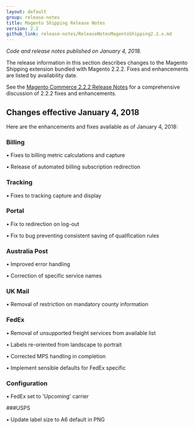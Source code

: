 ```yaml
---
layout: default
group: release-notes
title: Magento Shipping Release Notes
version: 2.2
github_link: release-notes/ReleaseNotesMagentoShipping2.2.x.md
---
```

*Code and release notes published on January 4, 2018.*



The release information in this section describes changes to the Magento Shipping extension bundled with Magento 2.2.2.  Fixes and enhancements are listed by availability date.

See the [Magento Commerce 2.2.2 Release Notes]({{page.baseurl}}release-notes/ReleaseNotes2.2.2CE.html) for a comprehensive discussion of 2.2.2 fixes and enhancements.  


## Changes effective January 4, 2018

Here are the enhancements and fixes available as of January 4, 2018:


### Billing 

• Fixes to billing metric calculations and capture 

• Release of automated billing subscription redirection


### Tracking 

• Fixes to tracking capture and display


### Portal 

• Fix to redirection on log-out  

• Fix to bug preventing consistent saving of qualification rules


### Australia Post 

• Improved error handling 

• Correction of specific service names


### UK Mail 

• Removal of restriction on mandatory county information


### FedEx 

• Removal of unsupported freight services from available list

• Labels re-oriented from landscape to portrait 

• Corrected MPS handling in completion 

• Implement sensible defaults for FedEx specific 


### Configuration 

• FedEx set to 'Upcoming' carrier


###USPS 

• Update label size to A6 default in PNG



